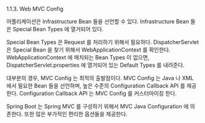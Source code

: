 
1.1.3. Web MVC Config

어플리케이션은 Infrastructure Bean 들을 선언할 수 있다. 
Infrastructure Bean 들은 Special Bean Types 에 열거되어 있다. 

Special Bean Types 은 Request 를 처리하기 위해서 필요하다. 
DispatcherServlet 은 Special Bean 을 찾기 위해서 WebApplicationContext 를 확인한다.
WebApplicationContext 에 매치되는 Bean Types 이 없으면, DispatcherServlet.properties 에 열거되어 있는 Default Types 를 내려준다. 

대부분의 경우, MVC Config 는 최적의 출발점이다. 
MVC Config 는 Java 나 XML 에서 필요한 Bean 들을 선언하며, 높은 수준의 Configuration Callback API 를 제공한다. 
Configuration Callback API 는 MVC Config 를 커스터마이징 한다.

Spring Boot 는 Spring MVC 를 구성하기 위해서 MVC Java Configuration 에 의존한다. 
또한 많은 부가적인 편리한 옵션들을 제공한다.
